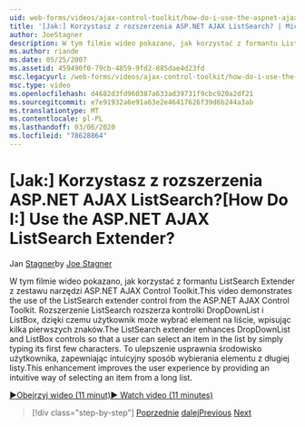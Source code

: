 ```yaml
---
uid: web-forms/videos/ajax-control-toolkit/how-do-i-use-the-aspnet-ajax-listsearch-extender
title: '[Jak:] Korzystasz z rozszerzenia ASP.NET AJAX ListSearch? | Microsoft Docs'
author: JoeStagner
description: W tym filmie wideo pokazano, jak korzystać z formantu ListSearch Extender z zestawu narzędzi ASP.NET AJAX Control Toolkit. Rozszerzenie ListSearch rozszerza DropDownList i L...
ms.author: riande
ms.date: 05/25/2007
ms.assetid: 459490f0-79cb-4859-9fd2-885dae4d23fd
msc.legacyurl: /web-forms/videos/ajax-control-toolkit/how-do-i-use-the-aspnet-ajax-listsearch-extender
msc.type: video
ms.openlocfilehash: d4682d3fd960387a633ad39731f9cbc920a2df21
ms.sourcegitcommit: e7e91932a6e91a63e2e46417626f39d6b244a3ab
ms.translationtype: MT
ms.contentlocale: pl-PL
ms.lasthandoff: 03/06/2020
ms.locfileid: "78628864"
---
```

# <a name="how-do-i-use-the-aspnet-ajax-listsearch-extender"></a><span data-ttu-id="938ec-105">[Jak:] Korzystasz z rozszerzenia ASP.NET AJAX ListSearch?</span><span class="sxs-lookup"><span data-stu-id="938ec-105">[How Do I:] Use the ASP.NET AJAX ListSearch Extender?</span></span>

<span data-ttu-id="938ec-106">Jan [Stagner](https://github.com/JoeStagner)</span><span class="sxs-lookup"><span data-stu-id="938ec-106">by [Joe Stagner](https://github.com/JoeStagner)</span></span>

<span data-ttu-id="938ec-107">W tym filmie wideo pokazano, jak korzystać z formantu ListSearch Extender z zestawu narzędzi ASP.NET AJAX Control Toolkit.</span><span class="sxs-lookup"><span data-stu-id="938ec-107">This video demonstrates the use of the ListSearch extender control from the ASP.NET AJAX Control Toolkit.</span></span> <span data-ttu-id="938ec-108">Rozszerzenie ListSearch rozszerza kontrolki DropDownList i ListBox, dzięki czemu użytkownik może wybrać element na liście, wpisując kilka pierwszych znaków.</span><span class="sxs-lookup"><span data-stu-id="938ec-108">The ListSearch extender enhances DropDownList and ListBox controls so that a user can select an item in the list by simply typing its first few characters.</span></span> <span data-ttu-id="938ec-109">To ulepszenie usprawnia środowisko użytkownika, zapewniając intuicyjny sposób wybierania elementu z długiej listy.</span><span class="sxs-lookup"><span data-stu-id="938ec-109">This enhancement improves the user experience by providing an intuitive way of selecting an item from a long list.</span></span>

[<span data-ttu-id="938ec-110">&#9654;Obejrzyj wideo (11 minut)</span><span class="sxs-lookup"><span data-stu-id="938ec-110">&#9654; Watch video (11 minutes)</span></span>](https://channel9.msdn.com/Blogs/ASP-NET-Site-Videos/how-do-i-use-the-aspnet-ajax-listsearch-extender)

> [!div class="step-by-step"]
> <span data-ttu-id="938ec-111">[Poprzednie](how-do-i-use-the-aspnet-ajax-nobot-control.md)
> [dalej](how-do-i-use-the-pagingbulletedlist-extender-control.md)</span><span class="sxs-lookup"><span data-stu-id="938ec-111">[Previous](how-do-i-use-the-aspnet-ajax-nobot-control.md)
[Next](how-do-i-use-the-pagingbulletedlist-extender-control.md)</span></span>
